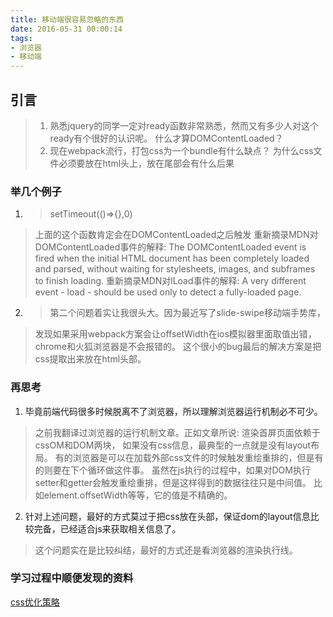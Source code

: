 ```yaml
---
title: 移动端很容易忽略的东西
date: 2016-05-31 00:00:14
tags:
- 浏览器
- 移动端
---
```


## 引言
>1. 熟悉jquery的同学一定对ready函数非常熟悉，然而又有多少人对这个ready有个很好的认识呢。
什么才算DOMContentLoaded？
>2. 现在webpack流行，打包css为一个bundle有什么缺点？
为什么css文件必须要放在html头上，放在尾部会有什么后果

### 举几个例子
1. >setTimeout(()=>{},0)
>上面的这个函数肯定会在DOMContentLoaded之后触发
>重新摘录MDN对DOMContentLoaded事件的解释:
> The DOMContentLoaded event is fired when the initial HTML document has been completely loaded and parsed, 
> without waiting for stylesheets, images, and subframes to finish loading. 
> 重新摘录MDN对lLoad事件的解释:
> A very different event - load - should be used only to detect a fully-loaded page.

2. >第二个问题着实让我很头大。因为最近写了slide-swipe移动端手势库，
>发现如果采用webpack方案会让offsetWidth在ios模拟器里面取值出错，chrome和火狐浏览器是不会报错的。
> 这个很小的bug最后的解决方案是把css提取出来放在html头部。

### 再思考
1. 毕竟前端代码很多时候脱离不了浏览器，所以理解浏览器运行机制必不可少。
> 之前我翻译过浏览器的运行机制文章。正如文章所说: 渲染首屏页面依赖于cssOM和DOM两块，
> 如果没有css信息，最典型的一点就是没有layout布局。
> 有的浏览器是可以在加载外部css文件的时候触发重绘重排的，但是有的则要在下个循环做这件事。
> 虽然在js执行的过程中，如果对DOM执行setter和getter会触发重绘重排，但是这样得到的数据往往只是中间值。
> 比如element.offsetWidth等等，它的值是不精确的。

2. 针对上述问题，最好的方式莫过于把css放在头部，保证dom的layout信息比较完备，已经适合js来获取相关信息了。
> 这个问题实在是比较纠结，最好的方式还是看浏览器的渲染执行线。


### 学习过程中顺便发现的资料
[css优化策略](https://developers.google.com/speed/docs/insights/OptimizeCSSDelivery)

